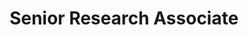 ---
Destinations: recrBFaitP6sg2FTK
title: Senior Research Associate
contactImage: OrderedDict([('id', 'attAtB8JSGtJlS9ZD'), ('width', 542), ('height', 542), ('url', 'https://dl.airtable.com/.attachments/89314269de9c006911aa4e3dc7384f04/d6018529/UTSA_Logo_Website_UTSA_Logo_Stacked_Center.png?ts=1660580972&userId=usr3dGtitKwSxUcGO&cs=2e9976e33b1ef72a'), ('filename', 'UTSA_Logo_Website_UTSA_Logo_Stacked_Center.png'), ('size', 18456), ('type', 'image/png'), ('thumbnails', OrderedDict([('small', OrderedDict([('url', 'https://dl.airtable.com/.attachmentThumbnails/a1069f3da42c9ecb6adfc54dbf70508c/f10f3fb1?ts=1660580972&userId=usr3dGtitKwSxUcGO&cs=fb97b3d923df3688'), ('width', 36), ('height', 36)])), ('large', OrderedDict([('url', 'https://dl.airtable.com/.attachmentThumbnails/232864f53b005bdf27a96db7b510c431/f85e59f8?ts=1660580972&userId=usr3dGtitKwSxUcGO&cs=9b0f5eb50e645637'), ('width', 512), ('height', 512)])), ('full', OrderedDict([('url', 'https://dl.airtable.com/.attachmentThumbnails/54da85ebf6051ec1266b7d4e3198845f/0b5cb4b2?ts=1660580972&userId=usr3dGtitKwSxUcGO&cs=b0b490767a50d088'), ('width', 3000), ('height', 3000)]))]))])
name: Dr. Po-Chun Huang
employer: Institute for Demographic and Socioeconomic Research, University of Texas
Last Modified: 2022-05-27T14:16:30.000Z
---